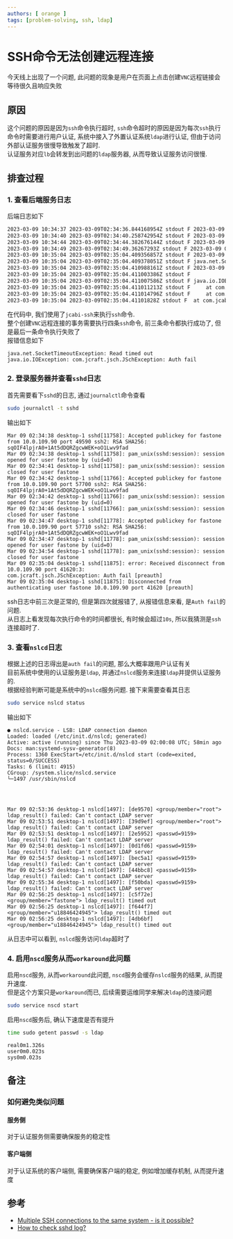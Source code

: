 ```yaml
---
authors: [ orange ]
tags: [problem-solving, ssh, ldap]
---
```


# SSH命令无法创建远程连接

今天线上出现了一个问题, 此问题的现象是用户在页面上点击创建`VNC`远程链接会等待很久且响应失败<br/>

<!--truncate-->

## 原因

这个问题的原因是因为`ssh`命令执行超时, `ssh`命令超时的原因是因为每次`ssh`执行命令时需要进行用户认证,
系统中接入了外置认证系统`ldap`进行认证, 但由于访问外部认证服务很慢导致触发了超时.<br/>
认证服务对应`lb`会转发到出问题的`ldap`服务器, 从而导致认证服务访问很慢.<br/>

## 排查过程

### 1. 查看后端服务日志

后端日志如下<br/>

```bash
2023-03-09 10:34:37	2023-03-09T02:34:36.844168954Z stdout F 2023-03-09 02:34:36.844  INFO 1 --- [nio-2000-exec-6] c.f.c.s.c.LocalAuthenticationProvider    : into local DB authenticate, user is::foo
2023-03-09 10:34:40	2023-03-09T02:34:40.258742954Z stdout F 2023-03-09 02:34:40.258  INFO 1 --- [io-2000-exec-11] com.jcabi.ssh.Execution$Default          : $ getent passwd foo | awk -F: '{print $6}'
2023-03-09 10:34:44	2023-03-09T02:34:44.382676144Z stdout F 2023-03-09 02:34:44.382  INFO 1 --- [io-2000-exec-11] com.jcabi.ssh.Execution$Default          : $ sudo -i -u foo mkdir -p /fastone/users/foo/.foo
2023-03-09 10:34:49	2023-03-09T02:34:49.36267293Z stdout F 2023-03-09 02:34:49.362  INFO 1 --- [io-2000-exec-11] com.jcabi.ssh.Execution$Default          : $ echo -e "foo\foo\nn\n" | sudo -i -u foo sh -c "VNC_HOME=/fastone/users/foo/.foo vncserver -nolisten unix -listen tcp -maxclients 512 2>&1"
2023-03-09 10:35:04	2023-03-09T02:35:04.409356857Z stdout F 2023-03-09 02:35:04.409  WARN 1 --- [io-2000-exec-11] com.jcabi.ssh.Ssh                        : an exception during authentication
2023-03-09 10:35:04	2023-03-09T02:35:04.409378051Z stdout F java.net.SocketTimeoutException: Read timed out
2023-03-09 10:35:04	2023-03-09T02:35:04.410988161Z stdout F 2023-03-09 02:35:04.410 ERROR 1 --- [io-2000-exec-11] c.f.common.ssh.client.SshClient          : 命令执行失败!
2023-03-09 10:35:04	2023-03-09T02:35:04.411003386Z stdout F
2023-03-09 10:35:04	2023-03-09T02:35:04.411007586Z stdout F java.io.IOException: com.jcraft.jsch.JSchException: Auth fail
2023-03-09 10:35:04	2023-03-09T02:35:04.411011213Z stdout F 	at com.jcabi.ssh.Ssh.session(Ssh.java:281) ~[jcabi-ssh-1.6.1.jar:na]
2023-03-09 10:35:04	2023-03-09T02:35:04.411014796Z stdout F 	at com.jcabi.ssh.AbstractSshShell.exec(AbstractSshShell.java:95) ~[jcabi-ssh-1.6.1.jar:na]
2023-03-09 10:35:04	2023-03-09T02:35:04.41101828Z stdout F 	at com.jcabi.ssh.Ssh.exec(Ssh.java:77) ~[jcabi-ssh-1.6.1.jar:na]
```

在代码中, 我们使用了`jcabi-ssh`来执行`ssh`命令.<br/>
整个创建`VNC`远程连接的事务需要执行四条`ssh`命令, 前三条命令都执行成功了, 但是最后一条命令执行失败了<br/>
报错信息如下<br/>

```log
java.net.SocketTimeoutException: Read timed out
java.io.IOException: com.jcraft.jsch.JSchException: Auth fail
```

### 2. 登录服务器并查看`sshd`日志

首先需要看下`sshd`的日志, 通过`journalctl`命令查看<br/>

```bash
sudo journalctl -t sshd
```

输出如下<br/>

```log
Mar 09 02:34:38 desktop-1 sshd[11758]: Accepted publickey for fastone from 10.0.109.90 port 49590 ssh2: RSA SHA256:
sqOIF4lpjrA0+1At5dDQRZgcwWEK+oO1Lwv9fad
Mar 09 02:34:38 desktop-1 sshd[11758]: pam_unix(sshd:session): session opened for user fastone by (uid=0)
Mar 09 02:34:41 desktop-1 sshd[11758]: pam_unix(sshd:session): session closed for user fastone
Mar 09 02:34:42 desktop-1 sshd[11766]: Accepted publickey for fastone from 10.0.109.90 port 57700 ssh2: RSA SHA256:
sqOIF4lpjrA0+1At5dDQRZgcwWEK+oO1Lwv9fad
Mar 09 02:34:42 desktop-1 sshd[11766]: pam_unix(sshd:session): session opened for user fastone by (uid=0)
Mar 09 02:34:46 desktop-1 sshd[11766]: pam_unix(sshd:session): session closed for user fastone
Mar 09 02:34:47 desktop-1 sshd[11778]: Accepted publickey for fastone from 10.0.109.90 port 57710 ssh2: RSA SHA256:
sqOIF4lpjrA0+1At5dDQRZgcwWEK+oO1Lwv9fad
Mar 09 02:34:47 desktop-1 sshd[11778]: pam_unix(sshd:session): session opened for user fastone by (uid=0)
Mar 09 02:34:54 desktop-1 sshd[11778]: pam_unix(sshd:session): session closed for user fastone
Mar 09 02:35:04 desktop-1 sshd[11875]: error: Received disconnect from 10.0.109.90 port 41620:3:
com.jcraft.jsch.JSchException: Auth fail [preauth]
Mar 09 02:35:04 desktop-1 sshd[11875]: Disconnected from authenticating user fastone 10.0.109.90 port 41620 [preauth]
```

ssh日志中前三次是正常的, 但是第四次就报错了, 从报错信息来看, 是`Auth fail`的问题.<br/>
从日志上看发现每次执行命令的时间都很长, 有时候会超过`10s`, 所以我猜测是`ssh`连接超时了.<br/>

### 3. 查看`nslcd`日志

根据上述的日志得出是`auth fail`的问题, 那么大概率跟用户认证有关<br/>
目前系统中使用的认证服务是`ldap`, 并通过`nslcd`服务来连接`ldap`并提供认证服务的.<br/>
根据经验判断可能是系统中的`nslcd`服务问题. 接下来需要查看其日志<br/>

```bash
sudo service nslcd status
```

输出如下<br/>

```log
● nslcd.service - LSB: LDAP connection daemon
Loaded: loaded (/etc/init.d/nslcd; generated)
Active: active (running) since Thu 2023-03-09 02:00:08 UTC; 58min ago
Docs: man:systemd-sysv-generator(8)
Process: 1360 ExecStart=/etc/init.d/nslcd start (code=exited, status=0/SUCCESS)
Tasks: 6 (limit: 4915)
CGroup: /system.slice/nslcd.service
└─1497 /usr/sbin/nslcd




Mar 09 02:53:36 desktop-1 nslcd[1497]: [de9570] <group/member="root"> ldap_result() failed: Can't contact LDAP server
Mar 09 02:53:51 desktop-1 nslcd[1497]: [39d9ef] <group/member="root"> ldap_result() failed: Can't contact LDAP server
Mar 09 02:53:51 desktop-1 nslcd[1497]: [2e5952] <passwd=9159> ldap_result() failed: Can't contact LDAP server
Mar 09 02:54:01 desktop-1 nslcd[1497]: [0d1fd6] <passwd=9159> ldap_result() failed: Can't contact LDAP server
Mar 09 02:54:57 desktop-1 nslcd[1497]: [bec5a1] <passwd=9159> ldap_result() failed: Can't contact LDAP server
Mar 09 02:54:57 desktop-1 nslcd[1497]: [44bbc8] <passwd=9159> ldap_result() failed: Can't contact LDAP server
Mar 09 02:55:34 desktop-1 nslcd[1497]: [f50bda] <passwd=9159> ldap_result() failed: Can't contact LDAP server
Mar 09 02:56:25 desktop-1 nslcd[1497]: [c5f72e] <group/member="fastone"> ldap_result() timed out
Mar 09 02:56:25 desktop-1 nslcd[1497]: [f644f7] <group/member="u18846424945"> ldap_result() timed out
Mar 09 02:56:25 desktop-1 nslcd[1497]: [4db6bf] <group/member="u18846424945"> ldap_result() timed out
```

从日志中可以看到, `nslcd`服务访问`ldap`超时了

### 4. 启用`nscd`服务从而`workaround`此问题

启用`nscd`服务, 从而`workaround`此问题, `nscd`服务会缓存`nslcd`服务的结果, 从而提升速度.<br/>
但是这个方案只是`workaround`而已, 后续需要运维同学来解决`ldap`的连接问题<br/>

```bash
sudo service nscd start
```

启用`nscd`服务后, 确认下速度是否有提升

```bash
time sudo getent passwd -s ldap
```

```log
real0m1.326s
user0m0.023s
sys0m0.023s
```

## 备注

### 如何避免类似问题

#### 服务侧

对于认证服务侧需要确保服务的稳定性

#### 客户端侧

对于认证系统的客户端侧, 需要确保客户端的稳定, 例如增加缓存机制, 从而提升速度

## 参考

- [Multiple SSH connections to the same system - is it possible?](https://superuser.com/questions/1032251/multiple-ssh-connections-to-the-same-system-is-it-possible)
- [How to check sshd log?](https://serverfault.com/questions/130482/how-to-check-sshd-log)